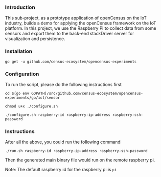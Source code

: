 ### Introduction

This sub-project, as a prototype application of openCensus on the IoT industry, builds a demo for applying the
openCensus framework on the IoT platform. In this project, we use the Raspberry Pi to collect data from some sensors and
export them to the back-end stackDriver server for visualization and persistence.

### Installation

`go get -u github.com/census-ecosystem/opencensus-experiments`

### Configuration

To run the script, please do the following instructions first

`cd $(go env GOPATH)/src/github.com/census-ecosystem/opencensus-experiments/go/iot/sensor`

`chmod u+x ./configure.sh`

`./configure.sh raspberry-id raspberry-ip-address raspberry-ssh-password`

### Instructions

After all the above, you could run the following command

`./run.sh raspberry-id raspberry-ip-address raspberry-ssh-password`

Then the generated main binary file would run on the remote raspberry pi.

Note: The default raspberry id for the raspberry pi is `pi`